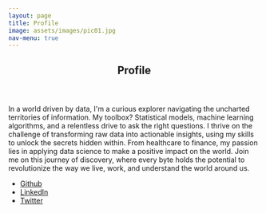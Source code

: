 ```yaml
---
layout: page
title: Profile
image: assets/images/pic01.jpg
nav-menu: true
---
```


<!-- Main -->
<div id="main" class="alt">

<!-- One -->
<section id="one">
	<div class="inner">
		<header class="major">
			<h1>Profile</h1>
		</header>

<!-- Content -->
<h2 id="content" hidden>About Me</h2>
<p>In a world driven by data, I'm a curious explorer navigating the uncharted territories of information. My toolbox? Statistical models, machine learning algorithms, and a relentless drive to ask the right questions. I thrive on the challenge of transforming raw data into actionable insights, using my skills to unlock the secrets hidden within. From healthcare to finance, my passion lies in applying data science to make a positive impact on the world. Join me on this journey of discovery, where every byte holds the potential to revolutionize the way we live, work, and understand the world around us.</p>

<h2 id="content" hidden>My Blogs</h2>
<p hidden>My blogs on Medium: <a href="https://medium.com/@caotouchan">@caotouchan</a></p>

<h2 id="content" hidden>Others</h2>
<ul class="icons">
    <li><a href="https://github.com/CaoTouChan/" class="icon alt fa-github"><span class="label">Github</span></a></li>    
    <li><a href="https://www.linkedin.com/in/minqi-chen/" class="icon alt fa-linkedin"><span class="label">LinkedIn</span></a></li>
    <li><a href="https://twitter.com/caotouchan" class="icon alt fa-twitter"><span class="label">Twitter</span></a></li>
</ul>

</div>
